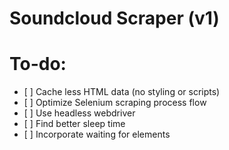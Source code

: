 # Soundcloud Scraper (v1)

# To-do:

<ul>
    <li> [ ] Cache less HTML data (no styling or scripts) </li>
    <li> [ ] Optimize Selenium scraping process flow </li>
    <li> [ ] Use headless webdriver </li>
    <li> [ ] Find better sleep time </li>
    <li> [ ] Incorporate waiting for elements </li>
</ul>

